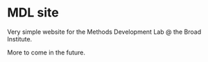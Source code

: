 # MDL site

Very simple website for the Methods Development Lab @ the Broad Institute.

More to come in the future.